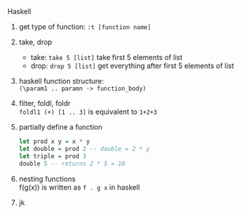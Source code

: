 Haskell

1. get type of function: `:t [function name]`
2. take, drop  

   - take: `take 5 [list]` take first 5 elements of list
   - drop: `drop 5 [list]` get everything after first 5 elements of list
  
3. haskell function structure:  
   `(\param1 .. paramn -> function_body)`
4. filter, foldl, foldr  
   `foldl1 (+) [1 .. 3]` is equivalent to `1+2+3`
5. partially define a function

   ```haskell
   let prod x y = x * y
   let double = prod 2 -- double = 2 * y
   let triple = prod 3
   double 5 -- returns 2 * 5 = 10
   ```

6. nesting functions  
   f(g(x)) is written as `f . g x` in haskell  
7. jk